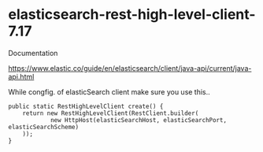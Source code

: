 # elasticsearch-rest-high-level-client-7.17

Documentation


https://www.elastic.co/guide/en/elasticsearch/client/java-api/current/java-api.html


While congfig. of elasticSearch client make sure you use this..

    public static RestHighLevelClient create() {
        return new RestHighLevelClient(RestClient.builder(
                new HttpHost(elasticSearchHost, elasticSearchPort, elasticSearchScheme)
        ));
    }
